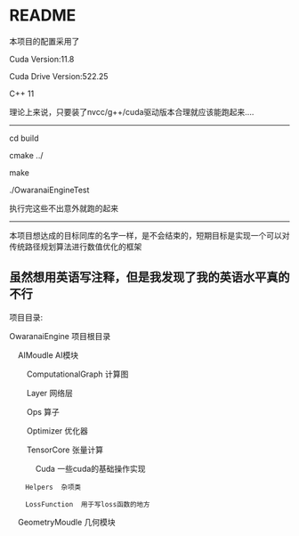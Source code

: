 # README

本项目的配置采用了   

Cuda Version:11.8  

Cuda Drive Version:522.25  

C++ 11  

理论上来说，只要装了nvcc/g++/cuda驱动版本合理就应该能跑起来....   

--------------------------

cd build  

cmake ../  

make  

./OwaranaiEngineTest  

执行完这些不出意外就跑的起来

----------------------------



本项目想达成的目标同库的名字一样，是不会结束的，短期目标是实现一个可以对传统路径规划算法进行数值优化的框架  

## 虽然想用英语写注释，但是我发现了我的英语水平真的不行

项目目录:  

OwaranaiEngine  项目根目录  

    AIMoudle  AI模块  

        ComputationalGraph 计算图     

        Layer 网络层  

        Ops  算子  

        Optimizer  优化器  

        TensorCore  张量计算  

            Cuda  一些cuda的基础操作实现  

        Helpers  杂项类  

        LossFunction  用于写loss函数的地方

    GeometryMoudle  几何模块  